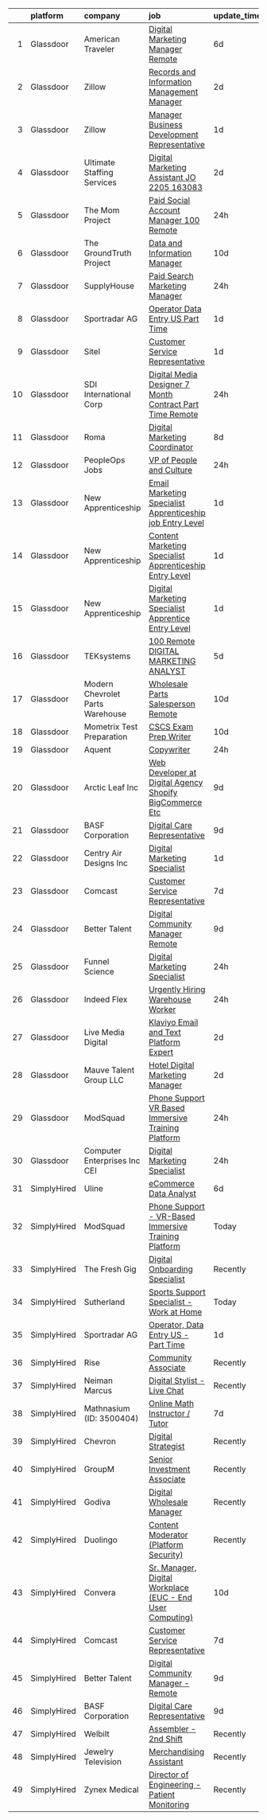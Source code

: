 

|    | platform    | company                          | job                                                                                                                                                                                                                                                                                                                                                                                                                                                                                                                                                                                                                                                                                                                                                                                                                                                                                                                                                                                                                                                                                                                                                                                                                                                                                                                                                           | update_time   | location                   |
|---:|:------------|:---------------------------------|:--------------------------------------------------------------------------------------------------------------------------------------------------------------------------------------------------------------------------------------------------------------------------------------------------------------------------------------------------------------------------------------------------------------------------------------------------------------------------------------------------------------------------------------------------------------------------------------------------------------------------------------------------------------------------------------------------------------------------------------------------------------------------------------------------------------------------------------------------------------------------------------------------------------------------------------------------------------------------------------------------------------------------------------------------------------------------------------------------------------------------------------------------------------------------------------------------------------------------------------------------------------------------------------------------------------------------------------------------------------|:--------------|:---------------------------|
|  1 | Glassdoor   | American Traveler                | [Digital Marketing Manager Remote](https://www.glassdoor.com/partner/jobListing.htm?pos=114&ao=1110586&s=58&guid=000001812855842b9d15dd98f3bb3b32&src=GD_JOB_AD&t=SR&vt=w&ea=1&cs=1_de9e4666&cb=1654239102763&jobListingId=1007899382173&cpc=1D891ED3EFC3904E&jrtk=3-0-1g4k5b148r0e4801-1g4k5b14lr0kq800-6fabfd8d5220d106--6NYlbfkN0CkyUODdAWOttWJ2LJ7eZfdfOMXKQZf4DPL70xczqcB1EmNCoWJ_Dy_wZbXSWjIXHN-n9MLBmypTVas6dR_Ngw4inTSWQxT9P5Ntw2gJyjQ6tffQaquzO5YAtbe5PS-OS3a2x3fNr8fEhn8JaBTazbOzcRncPO_13wCHn554YyCyjtv_mZqT4ChAZlxMqDsQeond89cK0BcOWtR-xpJ3MxGYDwPCk6haEfPIUCaYvHK-Q7Elt8BUslKNB3bb3LdfpTkv79ijlDcmICnDtVX_U2ah_DUu8tnFRmeYWCuE-BW3RJelLyyhYt44kXIhHBFSG7s1u4VZ85_EBt2Cw6qwMyULsY9BBFkIkPMhqfLnRI7QXBn3yMO0rC_Nv_LirkOsrhP59FujUxUR1iYc6IshFM41eOVKcW_FkFr7QLjgk82aLDnGL1ipzIFoE156RoHPt8KdatfvOz_PRgds8ZSixXzuBW6qPuO_xT38e2im1vOjyPLVFiL9lWFwGice07YiDHkYQDAYWqVbbc5BiJOKgusu136YGvyb8g%3D)                                                                                                                                                                                                                                                                                                                                                                                                                                                     | 6d            | Fort Lauderdale, FL        |
|  2 | Glassdoor   | Zillow                           | [Records and Information Management  Manager](https://www.glassdoor.com/partner/jobListing.htm?pos=111&ao=1110586&s=58&guid=000001812855842b9d15dd98f3bb3b32&src=GD_JOB_AD&t=SR&vt=w&cs=1_98d91ac0&cb=1654239102761&jobListingId=1007907935239&cpc=AC285F3A3ECA6BB0&jrtk=3-0-1g4k5b148r0e4801-1g4k5b14lr0kq800-6462372653399bbd--6NYlbfkN0ANMurRYyPEXg08u6OamUd1Mvhk-zhFSGYIZgoJR86UvYL2v6MoUqae-sD5DnU21vqVZmLPsISfrNVFSvddRDOBT_j5ZJV7_rSOsdEUPB92u7AjcrT7IuxTLgeLM5Tlb-qw1qrzi6uva_mXBgY8Au-tmal3kIFYRmZoC25ZBZo0PD7pVvs6Q0L7GY0DG5JiLdHSeq4U72WNuDy1VMhMqhK78BZqPNR7oRk-FYPacIIbd57tsPtD0AN2j3ydVTslLmo20NhFXZusPLqz0iCoHrxZRuorfqfMjQpCB0lx1RMQ7fqdwF-lGTsgoX6gwSILGpbMqtz9HYeExchd42urz73_l8FqohCLLmsirgtWLOlvWt2SYmHIVZCwViUZWIw1bMvNqJW5UjoP2ly-G2C7RIM2x8mn7WC6NM_MG48bJTmtwsrIMoIT9GvRQ454GqGwtJWkVQnih2VsY_OQK-O9W9ZG3z4oq2HNQmjQVvMB_H26gE6A8-loplhzbek_GKqggCP4pawcOqqvvpBsBHduxmRwfAiJo2qJkb3A-MoqStCTALEChkHIyVEo4Agf145Wemhu19-n8JmdjUgJyqivfoB3fBDKAWpzTwcrQlr61bjHL0D8nxf5hmNasLc1xYfJcqCjT0taCzlme6bpisZg8CUe2O8U1JUIq9L_TOzfguueSQroRoxOnM7EVm_04Rxgat2LT4wgmCvaBiHi7aRQPzWtWbJSBzcLV4qO2Czzc370rOHdF-0OYw-IOBsOZKpMYWoy__oYHOKLCU_6hAFbQz2uyeBoylMBYcLh74UKuUZLV1YN3QAvrcJDdgHy0JU3O1y3Mx68AnjcmUVboP2JCotaGUium042dMMwGXDIgsLiOIQQKN1DTVI02bhQoFRrdJ4%3D)                                                                               | 2d            | Remote                     |
|  3 | Glassdoor   | Zillow                           | [Manager  Business Development Representative](https://www.glassdoor.com/partner/jobListing.htm?pos=121&ao=1110586&s=58&guid=000001812855842b9d15dd98f3bb3b32&src=GD_JOB_AD&t=SR&vt=w&cs=1_e973f05c&cb=1654239102763&jobListingId=1007910491560&cpc=2CAED5C921A5F994&jrtk=3-0-1g4k5b148r0e4801-1g4k5b14lr0kq800-45e8229600e8dac1--6NYlbfkN0ANMurRYyPEXg08u6OamUd1Mvhk-zhFSGYIZgoJR86UvQ_x0FKK8TrZPiQOr9Yn9At56NqgFFslyFp2IRLnmezLWbrAkjPYC1JcIIMyvA0feIGV3oRcuCa46Psq3Cn0WHnnRqL-iUzVSBQhWH731JfGgIRJ3IcDanBEwEY2bI0Uyq01E0LeJCbt1LFCvNenDMXzIfPEWL-NSJY9ZLK1JZsyNFwk0LloyXw4f3t6Payphm2YGyFEYZVTDYi_rxHRlYRsZ0nkwvwz6cdhmWNasyz-tn1BBgjhhf0pVocAuls5mAisO3GDxLJbG4lKDb8EwdjEol9GZTf_3TiQpmY2AZHBxrYJNk-w5LhoBq9_iGgGWPqps2GCWcJ8tOhEcU47U1H8yW0HYZ-ALQnZL9U0F5piKhplpFdBgG3H1KFggjac09ZnpHyDzbH5V-KFjqp2WnDFzEbvFuYk9kRmGnoc_nZe5TQoH2HDg7H0ToxetbyTCQ-2fpNRv4Ds56XkjuL8G8W4aQ07TwzQ-_6ZOPK5QQO8BhMOzMBf-Rv524sHrvaZ8ODwtXgZWVQiaKjENYFbrZafp2-ewPz77Qzo1JQAfexkW7OObPkeAhxRZpp5EUdYtowkH5ZZsce1DudicVpYIXNioiIPp_EX0DRU6dXpqBWrw_iUAVu6f9KFVz7_VPtLl6kHxjRob2l0dx_HfGylvpyUnMldDDnOALeVtDFr1rkkhmM1Ue6CCt6_-6KelBskCjtp2I3O6xUtUm88VTpebpEXj44_ve0REWtAXKR58u5_Tu_sh3Ewtj6otzQVwsUaq8A3Zeq2YvZjFbZMafFhYE45ZBnrnFAgAfpA6lYBoCmfIKtWDfaT3UkmV-gUs8HBVeZUyxzcT5c_GsEFKASEjjw%3D)                                                                              | 1d            | Remote                     |
|  4 | Glassdoor   | Ultimate Staffing Services       | [Digital Marketing Assistant  JO 2205 163083 ](https://www.glassdoor.com/partner/jobListing.htm?pos=122&ao=1110586&s=58&guid=000001812855842b9d15dd98f3bb3b32&src=GD_JOB_AD&t=SR&vt=w&cs=1_c3e12ec7&cb=1654239102763&jobListingId=1007905458773&cpc=6FC5BA77C9A4CD78&jrtk=3-0-1g4k5b148r0e4801-1g4k5b14lr0kq800-f6dbc46be002b075--6NYlbfkN0BhfrGGbcblirJ0_oD-V1jJ9SBvie1turFDKTAe6KCgNxcglQf_GDNsTPrgem4m_JipZCcpPp85YMroBdnGZv3efzKXdAtIAJK527zE3sgoWEp0i0MCCQHBglyghdoWR4iPfkBSCRsuPfJyAXff6lADLb1kSP0I4e_-9gkasKRip1KMytNLn2vqij2N1I9Ufgh-9K4srP_bxJHOh4vVi4BDNgXPsnHOxaRFR04i31kSoXPxUUTOGC4fY9bBrwrbN47SuWLZFHkeblZTlHy4huZyUBT4957wZskTzMMCBdUN5mf008yieR0c6cpeBMeXnksq82lhl1-UqzhUB1C-YEMV-nHmvIeiSLkVFaW4cOqP9hgjocFhFptInWJtecqPyGxJ56bo5nbrQ5Z7S0De7BajgyGx9rtd0IVnZ8bCKVQYTl-TXuN8IFzA-mZtcrhJH5AqvJ0uuJuAvakLjMerCsTbUTjD7ZeODXphIr4y_QplzqqWHzUvjWVF75DjSNCHjnz6uJo5smP3kGK6whPmmwYyc1TWHhM167Js0Veg3KDbB2M7w3L-HF3TwYTiKquMt2a2f-frD4H8SXdsfnXwBz_9y-DxKzuGTQr5rPhkp-0P7NeMckzOg7InGyhPvD-vooRdcnlXgkyq5A0LaK_bnCmqYEYjzSxR1FA%3D)                                                                                                                                                                                                                                                                                                              | 2d            | Mountain View, CA          |
|  5 | Glassdoor   | The Mom Project                  | [Paid Social Account Manager  100  Remote ](https://www.glassdoor.com/partner/jobListing.htm?pos=124&ao=1110586&s=58&guid=000001812855842b9d15dd98f3bb3b32&src=GD_JOB_AD&t=SR&vt=w&cs=1_390c8d9d&cb=1654239102763&jobListingId=1007914033465&cpc=334ABAF5D42DC775&jrtk=3-0-1g4k5b148r0e4801-1g4k5b14lr0kq800-b5a7e1d4d2bae5ac--6NYlbfkN0BDp_epf89aHDQhKpPegNJQ_ldQpEFZQsM9OcONMGxWx6pU56EKHF58QjVdAUvn2gWOCKJLX5PahxihWHxKO_GN_NFKq1Y7p7HrqWOOB274ytyBHeN_2lQmvE1OTeq7jQ1ENejvETlBMRcT1FUbxM4swL_iwtSVU9iACK4KKblOqqW6CKK5yl7B_45XQbWR7eIExx5WrCZJWgdufeZ3FQgfSFGaLsrHJ2KaRhuL1B0hI4Kg-4bPWQzVlxkSswmjMrWjStTZYfuc1igjf7IFowX-dnQ8CtZegwJiGBQ5sx5zLC_7EFN8ZsIisPcONv444SFba2z4CUYv_lad31wrZdsw693hRwZeLqQdGgwHj2AQLBJAvDZkCClK8-ivYLyIFemmfOOgOQb92o_T3aCINrP_bHf6L1eFI6pz-c65jNmIFmv2Y-JCfsfETh3t1Ea8D_dcn1y_6DLAUUNvI040bz_1OgWfgngHhJsn5U5g3Fm68-porHBCJAaPqkewqXvgWFBPQX7Hna-XvcVtw3E2bdkotPb2ySM_FJUQATcuPtbWwDOg8nntuGAu94lZ192rOt3BQ72i1kGXz4gD5YEhgxJCr7llg9UDSAOhFsQz3MbM9-iBtU3RSjHWNHqwYZr-cVL66-c2C05kYJmgOrnQb9sJ9FWrk-4fZqlgX_a27t9zqsSHMQWf0DUeQfgblDe6N7vQkNQrmGJzluoJFtNzHatygMtuX7tDTSwRdyPeiyxfVQ%3D%3D)                                                                                                                                                                                                                                   | 24h           | Remote                     |
|  6 | Glassdoor   | The GroundTruth Project          | [Data and Information Manager](https://www.glassdoor.com/partner/jobListing.htm?pos=107&ao=1110586&s=58&guid=000001812855842b9d15dd98f3bb3b32&src=GD_JOB_AD&t=SR&vt=w&cs=1_cf52677c&cb=1654239102759&jobListingId=1007885632179&cpc=26740BCDE5E48596&jrtk=3-0-1g4k5b148r0e4801-1g4k5b14lr0kq800-68a314f5f4fc57f5--6NYlbfkN0BL-Tn3Jlwx4hCtCZrdWEXV-dJO5Q9TculpCQdvoUezkbrrL9_b_ZRZN5SPiv7-Nhl0EjrZUSwaR0KQMJ9xtIMhC6dgZuyZasP4sUthKeuqNoMHCQ6MyG3PRBtJucMbiipP-U82FFO5nlJrngKhr8Zk7nefZ-64p0vo56PcfoPYORxf13tEBUMcfOOKQaDvLcYBaSPk1gZHW9CHeajUB_Ffg252BZKVBgD4i3CXoGcqIDvZMiCGzXHMNe6_FwpPny1MnMSJaaNE-LrnK_mNbQ_KHTFp5zfiy60n1XAQ-UiEOr5VM26J_5JzDnx4pSAEfhi8RWxZPZmY5SvxbldJzO-AAmop4UaOso6WW6pepFIA49-3p2y9UW7DRNRSU8Hctr4FB-Iu-fQViLZwsOI-nvTjg6fOb_7k39RxtS2_P1cZwepSKJ9x381Wfdk__RlTJky0ZO6z60YGWqDNUkrFzPnNkQ_d66WKWXkFqSB7EZQngnBRXsugLnm598wsnId_shVxortDsA2bjwC8TlyWrQqM)                                                                                                                                                                                                                                                                                                                                                                                                                                                                            | 10d           | Remote                     |
|  7 | Glassdoor   | SupplyHouse                      | [Paid Search Marketing Manager](https://www.glassdoor.com/partner/jobListing.htm?pos=115&ao=1110586&s=58&guid=000001812855842b9d15dd98f3bb3b32&src=GD_JOB_AD&t=SR&vt=w&cs=1_ca9c5405&cb=1654239102763&jobListingId=1007912745110&cpc=FB7E4A1762AE5BEC&jrtk=3-0-1g4k5b148r0e4801-1g4k5b14lr0kq800-f041256dcdc1166e--6NYlbfkN0AHfvvUQbcLXLtsZFdl65kmeh4M4gDg85dZKEG9sjBXado6h1rhv320OgUg7t5VyCpRasdIk6N_mxgt5MTECl0KuSijXqT8cxlDusDzgthULCAAjyWBzP9Bu4hu47ZWKmB2wjYY_7J6wUc_s3cjd0iLjV1fDktCHgKergo2ar34gNVY6HX4fm0l75-NQqd7Xd9G_kARY-QNKjTRDqgU6RhMXchDYZJS5ScUPawWLcwrjrbAZuOC2YcJutzSD0-D75-hmgIrVUQPinZ50J0TvJSnchIGldpehWb-aKXo3bP4swsu5VY4zG30uaKp1I_NSD9WbXpOMh5jIgh-35OIb3BEDivqKCPxQb0z2qpO8xqyqjc0lotn-TBBpak2sMVcIYfE9J5vG0th6hstTzP7_-JuDj1QtVyJuiwAUTovhPd-H2LYuyxxDfVTyH07FrCcL3relvxUQA0tixDyXd-rJara0Hvmyi_3cmFGcpq2kqNGBPA2G_HvjuheVi7Xq_6uE6w5QA4_HnaoBWfsQgttDr93qzLZtaILyAJIZhFPU4o0xqjYn9bjDf0dWb2K9lxWLXa_eHXTvQxfkBenRo8-JL55TYR-1oYdFRDQcZD-60TZPdmeGzRU6uKyt5ARw-gdWThGzYI1wAptK8O6wvCkOyjbs357CeYV24HW5jQONSTW2DEDU_kmucnMAaOblOsu2s3429mutDDijV6wZuLuZ1aA2jrLGQmwv2_tFO2MwhGU8I51Qew2GvwB_tTdQEn34Zrh00NnmWW7mDagazCI6RWrWwFhuH1SIKsFIRzf8UdWyN786NEp2tgjxO3anbAUYSHZvNlbVR9jG7jLTJiip21DwNx9ewGD37JIBL7mNjt6rOUXQjWuH4KCtKtcBjT2EMlITi1XBwIwNAFmh7Pgpz4Ngh422R7W4Av6O1Cu3-i00mxiVmi69Ayl)                                           | 24h           | Remote                     |
|  8 | Glassdoor   | Sportradar AG                    | [Operator  Data Entry US   Part Time](https://www.glassdoor.com/partner/jobListing.htm?pos=127&ao=1136043&s=58&guid=000001812855842b9d15dd98f3bb3b32&src=GD_JOB_AD&t=SR&vt=w&cs=1_5eb24219&cb=1654239102763&jobListingId=1007909276433&jrtk=3-0-1g4k5b148r0e4801-1g4k5b14lr0kq800-77606e8c163f0ce7-)                                                                                                                                                                                                                                                                                                                                                                                                                                                                                                                                                                                                                                                                                                                                                                                                                                                                                                                                                                                                                                                          | 1d            | Remote                     |
|  9 | Glassdoor   | Sitel                            | [Customer Service Representative](https://www.glassdoor.com/partner/jobListing.htm?pos=117&ao=1110586&s=58&guid=000001812855842b9d15dd98f3bb3b32&src=GD_JOB_AD&t=SR&vt=w&cs=1_570b71d4&cb=1654239102763&jobListingId=1007909330240&cpc=444700D72F2ECBCE&jrtk=3-0-1g4k5b148r0e4801-1g4k5b14lr0kq800-a3337930f4f5ff1d--6NYlbfkN0CBtZxUpP1QTOYFeIJnsNrvL2IvFQoGtsAuEWSa46ujWchAy_wA9SYXR3yaHNsjgXrcQHRvIinMTp5GEKJ2S4t2yy6MNG8BtsIhhNf5nnxkqjRp12Xbi1bkS2Id3RNBFcHsqGFBmA8-__pQGRluRP0gMRvkhM7W_2gtdeXXI95GjRqdfNSeorqUJB9w3GUkhZLsz8PLZsfY3HrcfjrHQ4ZpVKKd0Gf1uWmYnj5htU2L3zCqxMv0Tghp4dqPe851f2GFjt8Y5EgwxeZY8wSYOZf1CKewFDuiqzMh04cnOTbkPR6MFRCd7rc28xiG-G0r3x2OXqGP-V_GRMx0yiEAfscGvoxTofUe8FddlPXXHUb8iULnyX8DlcA_ZMMKUVrE9Op2HC7cZ_AyBUKErjpEONjX3uogbj6bJV3JxqIJKXH_61JZH1RRvpgRxVYyDvJLuKeZHUz013t78PFRD2nn_LV4HHczJVxJt0hAc0QAHRnuiO0u9Y21JnqFsiEQ95xTaGx3numZdgnut4JwsWflO3pAhcb8NuJK7aCJ1eNtxe_SnMQR-4ylmdVK)                                                                                                                                                                                                                                                                                                                                                                                                                                         | 1d            | Knoxville, TN              |
| 10 | Glassdoor   | SDI International Corp           | [Digital Media Designer 7 Month Contract  Part Time  Remote](https://www.glassdoor.com/partner/jobListing.htm?pos=105&ao=1110586&s=58&guid=000001812855842b9d15dd98f3bb3b32&src=GD_JOB_AD&t=SR&vt=w&ea=1&cs=1_a225d11f&cb=1654239102759&jobListingId=1007913595516&cpc=FA84DF7EA1EC2398&jrtk=3-0-1g4k5b148r0e4801-1g4k5b14lr0kq800-6e94d5f73870e175--6NYlbfkN0Bpkr0gJgqqHEIfrrGctVATkpcI4_CflKALKoBiu5AQD__GyEOPCzqRkbHslo4OGyrLvMSpdclUz2YHnjk3txt2K8sLPHPqqyN36p7SUX8wfRM82dr3V0GWVLTcuwTEC-v-EInkegKCYdK1KVvIs8wiAl7xzsI5Sa7mA4oTo2IEHAMbnJvoPy_zfx_P5b6pP1TDBlAoyvuQQ9PuojEvAniQeHxNmLb7yJTOP17tkZycrf7vgY7mwqVNXwNqZxhq4FKE3NzpEbiXO_ySh_33qdlQumyWGyh5yHF9vY-ocDNPXoXKbqbZnQyVvdC8drkb9HNizdJHI05bWEkAGMYjG7eDuhMUuaB0OovAtWe52fy3rGUQrtLTbLlfWi1iBfwvHbPsjkXjiJamR-nJHEAQ22MpVkfivGd1yQ0vP4MSKkWqVIj5f2_HFRK_cSc4dAvgTEts-LTrpiCcEVIX0UiOsfEP8DA8BuzfYvSkhZuLOVDYDQmlfbOX0t_nkePzhKah7MO3fZJ8sk1uA42pNYJCuXDz)                                                                                                                                                                                                                                                                                                                                                                                                                                         | 24h           | Remote                     |
| 11 | Glassdoor   | Roma                             | [Digital Marketing Coordinator](https://www.glassdoor.com/partner/jobListing.htm?pos=119&ao=1110586&s=58&guid=000001812855842b9d15dd98f3bb3b32&src=GD_JOB_AD&t=SR&vt=w&ea=1&cs=1_1f16bf36&cb=1654239102763&jobListingId=1007892898038&cpc=8795CF9063CD573D&jrtk=3-0-1g4k5b148r0e4801-1g4k5b14lr0kq800-fb1b459e53d492b6--6NYlbfkN0BwQu1Sq2K-iX8xuQ6HQljfCdLlz-0LAJATreuG3XOXAzv1JJFYfOE_3ElPlAxsyhjk97FKU_9G9InUKOmsQt3j8HiW8adIpytTJYAs_Oh3bZML_0yG2Lb543bIx0I8BROrTa1wzTHC__dbrU6f4FFTQC7bRuaIvZEhrzZLhLeizarNz9mmPPSTANnTnvALJIA35DokIWCxgr-0A_45968X06vIBx41IVvsfPCDi5izO--whUTchA4z-BBfEO_E91RXntsI8K4BSEddC7KSfaK7qqy7DgpeGw_5NCDK7JWdjES3yHjV8JhNhNAEyqbLtkEsg-uou4Tyq7FVtKBJC3i-195-tXGkD5qUK_QWY6yGwZ8d1EhZOiM3HSq847aW9Tgw9fMK2CE9j5cZLISNnJpD6Ig9A2T9Ed6kJYzS0Avd5OtDLEK6GOcYXSUZg0o92wZcHIvh73tda0zog-qr0ZO9VLC1qJGTzUnpH2agwvbYGpRttxryBjv-25vtBLde5oU%3D)                                                                                                                                                                                                                                                                                                                                                                                                                                                                                        | 8d            | Remote                     |
| 12 | Glassdoor   | PeopleOps Jobs                   | [VP of People and Culture](https://www.glassdoor.com/partner/jobListing.htm?pos=130&ao=1136043&s=58&guid=000001812855842b9d15dd98f3bb3b32&src=GD_JOB_AD&t=SR&vt=w&cs=1_4fa81a2e&cb=1654239102764&jobListingId=1007914123648&jrtk=3-0-1g4k5b148r0e4801-1g4k5b14lr0kq800-fffb6c26d4a30ea4-)                                                                                                                                                                                                                                                                                                                                                                                                                                                                                                                                                                                                                                                                                                                                                                                                                                                                                                                                                                                                                                                                     | 24h           | Remote                     |
| 13 | Glassdoor   | New Apprenticeship               | [Email Marketing Specialist   Apprenticeship job  Entry Level ](https://www.glassdoor.com/partner/jobListing.htm?pos=109&ao=1110586&s=58&guid=000001812855842b9d15dd98f3bb3b32&src=GD_JOB_AD&t=SR&vt=w&cs=1_90911a17&cb=1654239102760&jobListingId=1007910269095&cpc=F4EED0218A761C36&jrtk=3-0-1g4k5b148r0e4801-1g4k5b14lr0kq800-2ac7fdc74ef1d96c--6NYlbfkN0DTBj4QuFnqhUtF9Z2VxXbtwG9o9MshGMGKhqGuRanbGyMSKNP2ipuKyi3vSHNuBh_qm0FukiC-HzID8hShhQ7HSKABTN1xWU16Z9ddCbxP6jHqIqMDcv38bPp81BjzagoGwhAcLoOqXlhr0ylGlchxR9yANVZ_r3MeiUpYoxna42EUqG2O_s4-Ey1mHjsvntWYouIM2eTzHPXTW9YzwVYNgoWG72p-9tq3kMbawt_nPi7CxypT6NbsINt3q9rABGqMwfxOrhp8GxiV83OMqruyd-zN84CFAgmE35WMrYEftZj111L5SnxaQJSksrvAE7W5TsdOjdXrbexNDPpBezaCyYiPvnWypADF3rfb93KnHA-yj2TG8moG3P5g2jM_Kh55HInL5rrdPzuNO1sBNso-jrHWlRVsO2HaMW0FN0W3P8fpwFWXGB-CGzwRzQswhCGgeVpFvGLXfzS-CVK6cFLF)                                                                                                                                                                                                                                                                                                                                                                                                                                                                                                           | 1d            | Austin, TX                 |
| 14 | Glassdoor   | New Apprenticeship               | [Content Marketing Specialist   Apprenticeship  Entry Level ](https://www.glassdoor.com/partner/jobListing.htm?pos=110&ao=1110586&s=58&guid=000001812855842b9d15dd98f3bb3b32&src=GD_JOB_AD&t=SR&vt=w&cs=1_5d93a9c3&cb=1654239102761&jobListingId=1007910263631&cpc=5E31031E1AFF45A7&jrtk=3-0-1g4k5b148r0e4801-1g4k5b14lr0kq800-0ce495a50978a515--6NYlbfkN0DTBj4QuFnqhUtF9Z2VxXbtwG9o9MshGMGKhqGuRanbGyMSKNP2ipuKsBgNglZ0zqsxCs7EAfK7au7_U_AhWtWk5i55WWYNEp4yZ9fQAHniWZ6WQ_K12D-HC27t3LGdDUaieHjnLO109_yda_u1YDHRecrtJIU8QG7zZQEWb5Okp4Fsjk2pH3EJKhMfnmOPrn3sSLy3e64ElubASe8sg2GEZ6ttoBpLS8oIhBFIkA2q2KJ1x9-3vUCA5jGbX4QJtFaZtTcz6qplPci11Ehp5Rh7d8b6X6lx4bp77D2hUQPZF_SpMnvfXeAsdVgvGKj6PBM534z_PDNlZlZoZdka8L7kRB7YMTubgsSiJY8r6WTD_tMnAGlMd5N3n7-F65XveoqXfQ8DBwexaGsqUPmR6_bZTjFIpYdNpU1Zzvtezn00EUhIk6lNVk8MDih4yVifrouy0IO8dIA_xQ%3D%3D)                                                                                                                                                                                                                                                                                                                                                                                                                                                                                                                 | 1d            | Austin, TX                 |
| 15 | Glassdoor   | New Apprenticeship               | [Digital Marketing Specialist   Apprentice  Entry Level ](https://www.glassdoor.com/partner/jobListing.htm?pos=103&ao=1110586&s=58&guid=000001812855842b9d15dd98f3bb3b32&src=GD_JOB_AD&t=SR&vt=w&cs=1_82f508a8&cb=1654239102757&jobListingId=1007910299056&cpc=7E69D0A57279CD4B&jrtk=3-0-1g4k5b148r0e4801-1g4k5b14lr0kq800-b68b7ae8af64eb9f--6NYlbfkN0DTBj4QuFnqhUtF9Z2VxXbtwG9o9MshGMGKhqGuRanbGyMSKNP2ipuKBGjayGrxGcmwnpAE2pkUNwgfO-DLOCJxC2ofUoaFUc-bXXlJ5q32YQ6pqxrBdNV-I7moWF-JJsw4UenbevQr7dNaaJ-vr1d8HjwgDJ5TSNb8H03b40N6ivmA-jikARwveKdDWvaMRXgNdpFdPazLZaP8OPSGmgrowFZGGMnRaunbRQbgF46f69V9ZXUp9StrxpiRe_WADXA1a38G173az27eHeae-4FWX1EpkA5RHaF355lpaqI1J1vZEaKQVhuunpeBNoLbwr2FbgYG8OScgcPpv2vi5YGdtJrwctl5jaJyaOv3O4MwPzbyov3P_3tH5OCg4TPj2MycSKvS5_z02TlFSx7tkpYtTlV23z6fn1DHoqeN4BrMOgoPq-itRKcNUMpaMOkBMVfMOTfnrNuoOg7pPoPoLvS3)                                                                                                                                                                                                                                                                                                                                                                                                                                                                                                                 | 1d            | Austin, TX                 |
| 16 | Glassdoor   | TEKsystems                       | [100  Remote   DIGITAL MARKETING ANALYST](https://www.glassdoor.com/partner/jobListing.htm?pos=126&ao=1110586&s=58&guid=000001812855842b9d15dd98f3bb3b32&src=GD_JOB_AD&t=SR&vt=w&cs=1_c563d340&cb=1654239102763&jobListingId=1007899974999&cpc=2CAED5C921A5F994&jrtk=3-0-1g4k5b148r0e4801-1g4k5b14lr0kq800-5149cb0d9f3e61b0--6NYlbfkN0AuKz8EBO1xHDEL7V2YF9xF3dC_I9B9i-Zw2Jh8clPMK9BxhHDJszxSomyxvhgA2FYx_ZUGr3UZh_yQj7USsy-jLLUm-deFajtvqIwL0tLHu7O-y3qtEMxoepAbc9WZR48j7pLCi7tV42EPq6wP2jJARL2-ND4HmRl8AuKNSB2xaX8R6nw4Rn3rqMIXxet-aePzCEDqH6y_NpDDwhY9gTFp6FqyAGwnZziJdCYL3ql9WwyaHz9xm3rGrIS9r7xtSlhXpq6c010X1vfiaXq0vd5stmHJhNVOagUgsgQQ-V07tmZbCt68BnkVSE8RrlwHs8iOqs3gMBUisXsfQooK7J8D4thRB0w1Nn-QY9AdVSfVQJ-wfnl23eYd6p0TyMzZ-2AN9VtbmWcFvppk7XikWv2lkCEDfm-jK9kTvGZ7mI0xtkOEJ84CBEeOWovsg9p7bJYkJnBRfPfjeumIGHNj3nUhtVL1w1Kgpn1ylmxjy6Yjvrv-9v8tcf4erQ6jGnQnehI3zSWQBijQvAym7ifjWzLmWBioPebGbMZIpmDLupjbL6I3gJyz-LxlspITQT2rVKMR3THpUottrG-x2WDIg4DAiO7pyjE_oNKe4rbLQ0KLHlIt79HIka5VbP7XqOLz6QzjGwx19Wsiaov4VUm3o8AXXL5-1nBUEThgTBE7bsuzycz-SEBv61yRw2iNNsJDPDObSQSvzmnJvjgRi13wIJiuD-yEqE410Ho6P7MmPYeeXySvqlFgZ3hNw7kjezY9tSMLBtaDwuaqevhzVYuyrQtHHM08fpieWsiJp6MDxZwvFESEKjRbvEbCmlvgP23itmhc8-xrkBTKzIO_826xDhxFcCCt3jxuzPL5L9zgV-hxW9CKqMO7OPNDk_ZGZA8_bUjMhwr023NWpblp7E0nAI-9eDaNYWy0Q8NsDqAl-ZJZjdq5-Y2RgMGgnRVMzHkug_o8cOCTP-QIuOcVDSmXr_Cf) | 5d            | Portland, OR               |
| 17 | Glassdoor   | Modern Chevrolet Parts Warehouse | [Wholesale Parts Salesperson   Remote](https://www.glassdoor.com/partner/jobListing.htm?pos=113&ao=1110586&s=58&guid=000001812855842b9d15dd98f3bb3b32&src=GD_JOB_AD&t=SR&vt=w&ea=1&cs=1_970ba56c&cb=1654239102762&jobListingId=1007885311860&cpc=1CBFC3E34E2A31FF&jrtk=3-0-1g4k5b148r0e4801-1g4k5b14lr0kq800-e3bedd65d5c2d399--6NYlbfkN0ANJN7eOXpakMry2B1kFd3LxeLryIOUZvIBcBHcsiLe1rKz3NcPWB3Lq5cFvMWFJISORVSwsYT2x9H5iz20pEjvjHO7ujawpud5gEImvXSxc6qKQv7DX6jCT-d1jq-RLcrs2AV6oRZTPrRdSh0VvFL2cIfnQsfBWyoHcrymISRG0dftGZLGtbL_cQ9y34L8Two5ROigFkhMHpK-ioDEy7o44FrGZI32ASHzFuPK0sMxyqhkKG4oopvt8B11Y210aQV_rVeNw6D1rYWcqqeVecq-AxCbqXLr9MdtQm3YTIGdHpBNO766uNCaqi5q6AnWU12Eg2xx1tQ-e1IEFX_nGcvnOx7vbAtdC_uFCORpUquUuuZBZUmwgbUtBN3QofGOBR5eyXb148mi5bA2c6s_pY9X-5SH1nY1oyyo2dVL-WPgnED_hB1OyDEeqmkTHXXa6hZkezo6UEyAozt2mXHTCbrwm0x_niRVlH8dwMtuiEdi2M188D51Crxt2Za3g1QFqzsM2f2AgheIh1hrxY2Mq4kn)                                                                                                                                                                                                                                                                                                                                                                                                                                                               | 10d           | Remote                     |
| 18 | Glassdoor   | Mometrix Test Preparation        | [CSCS Exam Prep Writer](https://www.glassdoor.com/partner/jobListing.htm?pos=116&ao=1110586&s=58&guid=000001812855842b9d15dd98f3bb3b32&src=GD_JOB_AD&t=SR&vt=w&ea=1&cs=1_03bd9ddf&cb=1654239102763&jobListingId=1007886296167&cpc=654405A9B1E0A9F5&jrtk=3-0-1g4k5b148r0e4801-1g4k5b14lr0kq800-17f6d27c1c44c075--6NYlbfkN0ATmSSpKrHMHm9Dq56dVK5ZPD4usKt266Vnq4YNDr0FwY_Ae90X-hPRLeL3dxpci7N_K0uFlDJkOknqEJJbGCDgni-gOxN0aw_b16JFHsd-cNOYMnxdqRU9ilqR5t73ABD2-3uIIBqgl9RBukSSwCL46Pyh2GMOXCdQV1s_XnEOOwQwwc-4toJ19HJyRhkd9AU7X3RscBFAm3ZF1W1BR3onUvHr1Vm1vkzDFgPAB8QHJjCPTwR6rNPUh0C-vLZPM87UqKuyOSRnmFcWtj5rv2n5zNrrw4Dw2k_rE8lcRxsDoNwMiETUzJBAP08KYGfuavuvs0njDhKVqxwvga1j4bPdJxC0YP0vB6HDejk2iet5pBEx1jYMgugg3cd-6bGwy8VHqAm_6rlPlsoqFLqLG-csOuWSX9tay67hiLln6eRcs7h2wjNrb4Ir3Z2k6navAz3kuEAhWJQ741PsRzVt3h3_Zh-qb4I_TpaS2qZlv530Kk4BiotLSOWUvEVuFs_nxU4%3D)                                                                                                                                                                                                                                                                                                                                                                                                                                                                                                | 10d           | Remote                     |
| 19 | Glassdoor   | Aquent                           | [Copywriter](https://www.glassdoor.com/partner/jobListing.htm?pos=125&ao=1110586&s=58&guid=000001812855842b9d15dd98f3bb3b32&src=GD_JOB_AD&t=SR&vt=w&cs=1_5dd34d97&cb=1654239102763&jobListingId=1007914398207&cpc=C4A69CCDBB3B9599&jrtk=3-0-1g4k5b148r0e4801-1g4k5b14lr0kq800-a7a1d026ea648034--6NYlbfkN0DMrcEu7yrtATojKJA7cEzGQ3FdRGWLh0CZQInL4ECGI9gD0Wolx9R2EDT7B77c2cSymM_uSYRioRs7ecjj2HwU4YNswYMNTZE0nYhXPmEAYwsAriNAwgqoFob9aVZYDg1vx1oLzhH-7VaKfYw2xtmfryrG52qPWI5-X41sYkEIJHhBca1rU3X23dXKQM2BFnMt8QLHrWBApSak3BfEXxupFrtyJQlWz8bnB_6OUS1tjeHOeU5w88i7D7hZugpXknuxdnHGUxIsIagaBaDggKJoPwqPN1kBV4EDl4OCcAiWOmmOBU3Vn7T2hju9IOTCSSSYaJXtJ2Fed3LjHBpU20UgVCFfVXgB3oWB8M-_9DgGu_WNXOlKadbQMEsfNx53KgA9thv9f2tUsjqd8jw0IPV-cqbXVhESwcvaGap8V-88I64V-iMlamPM_YyptWd3Jy75PMizwpPmbw%3D%3D)                                                                                                                                                                                                                                                                                                                                                                                                                                                                                                                                                                  | 24h           | Remote                     |
| 20 | Glassdoor   | Arctic Leaf Inc                  | [Web Developer at Digital Agency  Shopify  BigCommerce  Etc  ](https://www.glassdoor.com/partner/jobListing.htm?pos=102&ao=1110586&s=58&guid=000001812855842b9d15dd98f3bb3b32&src=GD_JOB_AD&t=SR&vt=w&cs=1_2549debd&cb=1654239102757&jobListingId=1007889589877&cpc=AA718BBA0476CE1A&jrtk=3-0-1g4k5b148r0e4801-1g4k5b14lr0kq800-c124af17fb860030--6NYlbfkN0BRhiKLDrkt0KPgqSD4-tjrC6mP6XCX_E8VZV6GD-XSQdG5ajkUiVuxdxELvoyHIJYtn-dGxMoE4LDh7PPgioNHb3hl9LWLQPivZ-krc_LrRz1kVMl_E721rZjSOdVOaa-1iWSElxmRWZdqLVcANyB7eIXILaHkjWEMzqKsLtgKgbGn8FAu7SFYM25K3x1X0Sc2gSYDzphEk6LOdw31lMMghNjpxAcdbHFAlWU26fPEo1a4OUyKZ8ITIdL6Qn8CcdbkB-YcJHXNB00QEMFthtVxOc7mkDXWqefC8Ypan16zSnRQnqG5_ohGhdlKknC5mfE18WFsJoS0v4Xpz7zEKsxH6EjEvqc1lSSBwE9sYF3Lb9l0Ug2nJCENcS7_niK4rKOD-nSGuLyIexWzqh22t5NYGZrMt66S8D1BVK_eQh_cQ4Zd55vxNxl4UIWcLHq70EiYYOjVv205eCCOhiPiq1JjRa_a1SwUZ_F6q1xvYcXzIxSNrIYho8Syy_4C8Ysk1enlqIAnf4hmEIXH4gVC-jg5EHUv1mR_TJmKcAQkK5uuLQ%3D%3D)                                                                                                                                                                                                                                                                                                                                                                                                                | 9d            | Remote                     |
| 21 | Glassdoor   | BASF Corporation                 | [Digital Care Representative](https://www.glassdoor.com/partner/jobListing.htm?pos=128&ao=1136043&s=58&guid=000001812855842b9d15dd98f3bb3b32&src=GD_JOB_AD&t=SR&vt=w&ea=1&cs=1_99839668&cb=1654239102764&jobListingId=1007888920939&jrtk=3-0-1g4k5b148r0e4801-1g4k5b14lr0kq800-45282b90fdaaef96-)                                                                                                                                                                                                                                                                                                                                                                                                                                                                                                                                                                                                                                                                                                                                                                                                                                                                                                                                                                                                                                                             | 9d            | Remote                     |
| 22 | Glassdoor   | Centry Air Designs  Inc          | [Digital Marketing Specialist](https://www.glassdoor.com/partner/jobListing.htm?pos=101&ao=1110586&s=58&guid=000001812855842b9d15dd98f3bb3b32&src=GD_JOB_AD&t=SR&vt=w&ea=1&cs=1_4d74558c&cb=1654239102758&jobListingId=1007909926256&cpc=6FDD437F7834ACD3&jrtk=3-0-1g4k5b148r0e4801-1g4k5b14lr0kq800-9a0419a75b33d50b--6NYlbfkN0Bzkuy17zoNwKMVjyusHhR7JNYo3SmelKzW8jp1Pa4TkyZTFe0M7-lDBaMuSGY534pxuBsEMC9ArIGjGikjhsB5jSHOZ8d4RT003eg73h4ufeMLCzqSEU4XnrGyCbqohQxHUbvPgBqbjtIXmGYatHLcps-fZycDAFpoLqmO3BPxc1ZsyhWF8y-QXDsJ4xnbQdlLofcwpfA5L-_TX3RGGzuzj5FH2o5o4683TCZ54j5kXeCKtQJRRDCiH5ZBiKbbcmfajQTXhrggBHc442q5ujJhcj08eB9HaSlXowRAGoJjgXRkV3guFjxOsoh58pwt5CSbYv2i51Ty3-nvLcV9w3w-IuQsdZmUw9VIuXoCc5g8uZuG3tqGli039t9IXoI9dgBu8t2ICc5jF2by7BeSje1IA_oCMPwlKWaoDKWPux3OMQpboIHoEKtOK63H5KJ-tQYO4XyVKZNcPhDWBUG8ucg0TzGesnDPP0SWLov-1JW754Bgk_te-q8YU8IzFpDBOY2i1wO2hFduvA%3D%3D)                                                                                                                                                                                                                                                                                                                                                                                                                                                                           | 1d            | Miami, FL                  |
| 23 | Glassdoor   | Comcast                          | [Customer Service Representative](https://www.glassdoor.com/partner/jobListing.htm?pos=112&ao=1110586&s=58&guid=000001812855842b9d15dd98f3bb3b32&src=GD_JOB_AD&t=SR&vt=w&ea=1&cs=1_c017b324&cb=1654239102762&jobListingId=1007895883083&cpc=AC285F3A3ECA6BB0&jrtk=3-0-1g4k5b148r0e4801-1g4k5b14lr0kq800-79f9e0f14cfcd975--6NYlbfkN0BImQiJ9_7WMv3pquNLjxdzgYSGozmIyMekb4cDqvZl9Oy6VcV5saDBV7n1w19K7cmyxpNePZEz3v4te1cwdQZ4VUXgfRfOlyakiQVgN1POmdQ1OcnrXcQJc5V4W-JDb-bJoOvTnnpDGk_WUxCt8WiDUkmx1K5uqEAkPRRcPtvTynPCSSJxt9UbOvmMawf6sOigM0HK8aidW9SV9cvjBOxCC_RR8lQvTr0ibXONnHbqSseSJ2D6Tiquw5L-jfgLyet9t4B5D_Trxlx6FHCHvvTP-NuQ0hEfczO14fo2ZWNUhAl823_E5bD6Ri8qjToYpO6lOnWTHJaKlORmiWw5RbCm0Xm2OCblagA3_482FCWcgaiVE68Ytw5ZFoTdlGGIPauWeCNQaP9dwdNvinfyifEU9vwIFwK195GrO5EwaehJkO6Ierm0pig0AkCubCxil1Th13LPNTSnAyvGYuj64theJC4wQf-_bp___XndlgDkcq5Mw4JxAqmz_muE8KnUsu2Mnn0ua13okoElGMG1f8iDa7vpklyf6lWhIZ-3UA7pXz5WEJ8O52_9SWPeE9vQHQDCnyrh1NZsSE_mTeyetCZJ)                                                                                                                                                                                                                                                                                                                                                                                                    | 7d            | Pennsylvania               |
| 24 | Glassdoor   | Better Talent                    | [Digital Community Manager   Remote](https://www.glassdoor.com/partner/jobListing.htm?pos=104&ao=1110586&s=58&guid=000001812855842b9d15dd98f3bb3b32&src=GD_JOB_AD&t=SR&vt=w&ea=1&cs=1_eb5cd2fe&cb=1654239102758&jobListingId=1007889792400&cpc=AC285F3A3ECA6BB0&jrtk=3-0-1g4k5b148r0e4801-1g4k5b14lr0kq800-53e07d66389af0da--6NYlbfkN0Cl15Gq1_VAagzKVYHBIyd_CnRSPc991thc65BVM7gYCdmwDSwGeS1p_E-AEvklVejXqEWbgCWmcOEkszwWd5BWHdz5MvRNl4AeDBJFqqLQyAVZkIdFu3QfAbedSrf-z7rGORmPGney_gTrnGGaJv62zYyPh6x-kxqfy4Uvk4PujkbmO7sk4th06FZMzilYOePZQa01BJT8NXSDzs03Cs5Z7gBeagsF161zFzd-4tCfN2oqp-BL73ygH76L8i-BDfdLbRd5sEmyTetNDk9g8cY7WiN909o0l6GcU6W3GN3SSZNO-ZhL5ptyVBhOOG8CVyRjzIJlCI9DjsYYBAWaI1mw4CWx4rqeKDDPIn11WF7zwZCHOb03mXOJZk8ZoNPmqidFtZVID7CnC6BpljSAHQwrEwVw5b7YIQ7CfJ0LcVpE8e6PbueMoNhzUj-0rzLcEU0vQqabv4efGzf-RVbJW-Bcar0YhzelAZlzQHo3x_fFsBeSA3BaDQMMnRvULtCsFOwSv6uety1FSRmFI4s3slsg2ywW_CVDS_dnMzyjX6Vct-Tq3lFPVL0CASsgUIBF--TFOAPzA8jp1Xzn7AZd2L_K)                                                                                                                                                                                                                                                                                                                                                                                                 | 9d            | Remote                     |
| 25 | Glassdoor   | Funnel Science                   | [Digital Marketing Specialist](https://www.glassdoor.com/partner/jobListing.htm?pos=120&ao=1110586&s=58&guid=000001812855842b9d15dd98f3bb3b32&src=GD_JOB_AD&t=SR&vt=w&ea=1&cs=1_a78017ca&cb=1654239102763&jobListingId=1007913129022&cpc=F41FEAB56D215062&jrtk=3-0-1g4k5b148r0e4801-1g4k5b14lr0kq800-7ba4a318e55fb001--6NYlbfkN0DNpxUeuu6RZp716TjVvPbHjdOLRgZkfIEL-g3ZMnuG2pyucXt3V4wsD0u-Z_hUpejQ3bfiE_QF-AOsIHcMac8nZqXfH1ghibjqd87nBiXkRgzV_8OTGeov_oyBL7es9QcIVJ1MAFTcz3FEPj0M_GhVtj9we9aEC44fYNz8tBGofMPMI3YrqfRl9F0D0al84aDlz0OAIlxGuME8tDc9WAd-fEzVjG706QlexBYQOqGD88yozYhShDxSGWr-CJHjLT3vqWFjgI6xCFmBW5pU1b4XQ321efvw3EgAe5qlPpar_vfeknssc5Z8inndmRYMQqz0yyUEdWZegr3CjudtbBIBu6bn4IQ2QulWWnpUSG7SjqwCBsvbfgt-ETHyUBMxU4KVIaW-em5OF-4feFlmKDJq6METZxcDouTBKpBCPpVXPkv6xnRSO0HWXRl2WPJ7GXsmZCn6J7xWlbWYM_qIXYhFi1nja9wTOxrq7gw790KmtAswHBURPJek2U-VKMs3jA4%3D)                                                                                                                                                                                                                                                                                                                                                                                                                                                                                         | 24h           | Carrollton, TX             |
| 26 | Glassdoor   | Indeed Flex                      | [Urgently Hiring  Warehouse Worker](https://www.glassdoor.com/partner/jobListing.htm?pos=106&ao=1110586&s=58&guid=000001812855842b9d15dd98f3bb3b32&src=GD_JOB_AD&t=SR&vt=w&cs=1_ee2a38d0&cb=1654239102759&jobListingId=1007914144710&cpc=1D891ED3EFC3904E&jrtk=3-0-1g4k5b148r0e4801-1g4k5b14lr0kq800-ba20536da5fd1329--6NYlbfkN0AVTMdwzNofiSdNNiUQE6qdFc71LVBFT7n-rCukDorc53SNIn6HxM_f8yn-v_6MJDH1BoEaMH3MzwGUN6NM9cgsgVPUIKIEflcNguYQJfFTUtJLIkAw_t45wLaDNp-H-aRPoeffHmVUXRZFrR77tDEt9fQIuOHwG5hbbADRGL02doDVN8qBXp6hCphXW5igWgwArTiyuJir1xiEnFm_0u6S1ESACfgE7eUIGgk_ChYWMXB6RtatHD_-9YqlHZRq5IF2bOkNUjk8xZB6VJ5FEdd-7YHlpvybKc2Fu94zsZTslnHOP7r7Su-WTpd83jSlHPR4z8VE09KqZU7-nEOjS3b4PyWXtstD93E0Zj872SK7OWtjpFc5CW_U1B1bTPJbVN8L6smWKcGHZgnHyMZqSM0XYJIIDSABZFFs0krYbrPLEePauLPglw4ZpGOTEZHG38wpcyqgpKFx4lTzdUsd_fDQUG3MSueBVwcGNX1M725GarWMWjgg6DaH4vTHuWKAYFYa9wG1MqzZcDEP_bS3dCqPGGXPcoN5GPrdni1Mr2-exGQOi7wNXNqiZAsbsG3BPJR7g0Od5TclAr9PqzvLYiyFWVxQSBR3SUaFOQK33wEcMFu7ZMyru6lnPGcIR07a_EU%3D)                                                                                                                                                                                                                                                                                                                                                         | 24h           | Plano, TX                  |
| 27 | Glassdoor   | Live Media Digital               | [Klaviyo Email and Text Platform Expert](https://www.glassdoor.com/partner/jobListing.htm?pos=108&ao=1110586&s=58&guid=000001812855842b9d15dd98f3bb3b32&src=GD_JOB_AD&t=SR&vt=w&ea=1&cs=1_96f820ca&cb=1654239102761&jobListingId=1007905273568&cpc=F4EED0218A761C36&jrtk=3-0-1g4k5b148r0e4801-1g4k5b14lr0kq800-ae8ad084977edd4a--6NYlbfkN0DWBQaY2zwAgLYjaHT7Fkd6i5PkXdnv4VQtX_K4EGjieNAi7hF5eXFClefUIk4sLcqZhMkg0gkgeLOHWVqxF11QzDrvKwzS56As2KYy_sCgKTj7OwB7obsZpsY4UrQ6B6W7u09d54JwKn4MEWfMeAjPE8c7beYuWLfTxGojTFpwzedircoc938xLr2GGDob2AUm6TLEf1tZ2F4Ad_mR1WOZfrPQbWl0tFfHj0_iO9312lBmioey2PRgQc74-aS4itUNLhYlLocisiQ6y5wFYPKM1C9zq6C_uLgvf3AJ_aIm2qVK7Hm53oJerteRib-OlBQzThM1lS5C0418I2aP6Ldl_lOFaXMFowJd5FO6QxeeGH5oDkJobiv7erX8Z7pgUuHWKw1DgsUBO-D-uzPt_ch4TUe6rgPt6-F9ka38B0NxPHQoRXvxk_p2k1fXVIc6flD-85QjHFdGKt82OAmGz36NJeldXAYcUwzY0dZqdGpuipFW7w46Sr24Ka43yAs21V8%3D)                                                                                                                                                                                                                                                                                                                                                                                                                                                                               | 2d            | Remote                     |
| 28 | Glassdoor   | Mauve Talent Group LLC           | [Hotel Digital Marketing Manager](https://www.glassdoor.com/partner/jobListing.htm?pos=118&ao=1110586&s=58&guid=000001812855842b9d15dd98f3bb3b32&src=GD_JOB_AD&t=SR&vt=w&ea=1&cs=1_9355b265&cb=1654239102763&jobListingId=1007906011007&cpc=F41FEAB56D215062&jrtk=3-0-1g4k5b148r0e4801-1g4k5b14lr0kq800-d079a3fd76d4c8fe--6NYlbfkN0BzZ36d3dy4ka5ex_CRIuiGQ5oj4QrdiRWJu5U8dt6_h8D54AMI9yp36sGtKbyKlX2o98leFgtQzTw-m_WZTIRQDLDT9i6803uNqwGhqkdIflWWXt_2Y41bEJd_8tTHJ81Ja2FrTK5AuDWDdiX_UkcqxQakGUvEYjZhjFkkJxkCLDahiWebKCOf7WMVSimmsPqDC46_zPXyYNXFd_2WKRwyiHbGfkhd26kBCnccFaWgqAMXJwP8KtgGfdCDqx2SCpLlYL-S18fNi3Ffy2ucjjy8QZctbo-o-9GWbMS_gfPyKPLZV-ZvOiRB0hkPKd0TVROSgO4-Kzi6LzB5h4SmwC3LkA0uubHdlkntc0ShvuyUhMFMzC-fW8PifXaMj4eE382JskWBNWl9oQEMVyAqpAsqDOhBOFhpWlxfm-8HwGVG6qVGOFXclLkIx0tfnGgV9VVofAggjgY2B137p6rcL-vr-GauIxbp1eQTCZ9pMbn6SD0Jqq681SqiabjA8_e_PE4pJypxbG5aeQ%3D%3D)                                                                                                                                                                                                                                                                                                                                                                                                                                                                        | 2d            | Remote                     |
| 29 | Glassdoor   | ModSquad                         | [Phone Support   VR Based Immersive Training Platform](https://www.glassdoor.com/partner/jobListing.htm?pos=129&ao=1136043&s=58&guid=000001812855842b9d15dd98f3bb3b32&src=GD_JOB_AD&t=SR&vt=w&ea=1&cs=1_5cbb9f6c&cb=1654239102764&jobListingId=1007914451778&jrtk=3-0-1g4k5b148r0e4801-1g4k5b14lr0kq800-ac07e67f874fa137-)                                                                                                                                                                                                                                                                                                                                                                                                                                                                                                                                                                                                                                                                                                                                                                                                                                                                                                                                                                                                                                    | 24h           | Remote                     |
| 30 | Glassdoor   | Computer Enterprises  Inc   CEI  | [Digital Marketing Specialist](https://www.glassdoor.com/partner/jobListing.htm?pos=123&ao=1110586&s=58&guid=000001812855842b9d15dd98f3bb3b32&src=GD_JOB_AD&t=SR&vt=w&ea=1&cs=1_4ec6e49c&cb=1654239102763&jobListingId=1007914029321&cpc=B076152010A3B66C&jrtk=3-0-1g4k5b148r0e4801-1g4k5b14lr0kq800-9bc3bbdcd54cbe0b--6NYlbfkN0AVVnl_N3xmP3MApcGA3sr6MLnz8P423WWILI1WvbjE8Ry71v-lom9NKs8rBQiPPSdKDLrFo4dYhC8VoPGa2fTGyUyNBynz44aJ1_1PmOUFXAdbcFHvBLe6FttgsctwUMX6G6JggEMSh6u5SRE_KcHitbEcsn1gX-An7wsfOd_Bb6iBoZHzhHL3utHaFoEQ6ZXyGlxLIysxCbYUkCvIh4hA2uiS0HniGlICmLmuADrLvy8KLGkAma9e1LKuKlPeccIZZfMj_oFYpHqTPQu-dlUZwYIUM8OBXvHDJ_Jl28grS9h4KMRGQnyDvpXKC_k27ItsGd00l6HcIg7bRUcRYPnRh2_qJ0GWiHfN7lKtUbNCrgN5FVu7QBe46o94IZffeVpxBzWKAkeW70GbuQlE1ogywjmTjvsWWqJ7lMT_rC79R0lbqfM8lP3kjyytfPrghyNVIg7sbMcZpO5Tbbcx0DcN-1WnwCRSZvX9QvL2mL3fbkHxBHnMAtH_FUGwSlkik42REy73xgJ7Qw%3D%3D)                                                                                                                                                                                                                                                                                                                                                                                                                                                                           | 24h           | Remote                     |
| 31 | SimplyHired | Uline                            | [eCommerce Data Analyst](https://www.simplyhired.com/job/SMyQOsTrIQSHsO_yDiAquTGofX8WNvNh-SagP2hk1_UTNO0T6nSu5g?q=digital+platform)                                                                                                                                                                                                                                                                                                                                                                                                                                                                                                                                                                                                                                                                                                                                                                                                                                                                                                                                                                                                                                                                                                                                                                                                                           | 6d            | Pleasant Prairie, WI       |
| 32 | SimplyHired | ModSquad                         | [Phone Support - VR-Based Immersive Training Platform](https://www.simplyhired.com/job/0kqfJSDRbuyeO-QFXQo9m4DfjAlPmhMiJL9ae2mY1mxTNqmUgKvvrg?q=digital+platform)                                                                                                                                                                                                                                                                                                                                                                                                                                                                                                                                                                                                                                                                                                                                                                                                                                                                                                                                                                                                                                                                                                                                                                                             | Today         | Remote                     |
| 33 | SimplyHired | The Fresh Gig                    | [Digital Onboarding Specialist](https://www.simplyhired.com/job/_7-Odh3IbeOj6ofVD2HQDKT8wR25OJXe9zIw84kPV6rsW4HBLad5Bw?q=digital+platform)                                                                                                                                                                                                                                                                                                                                                                                                                                                                                                                                                                                                                                                                                                                                                                                                                                                                                                                                                                                                                                                                                                                                                                                                                    | Recently      | Remote                     |
| 34 | SimplyHired | Sutherland                       | [Sports Support Specialist - Work at Home](https://www.simplyhired.com/job/q8dDk3Z8vIYvROC_UKiN4S0JTmnM0mJKzHAp1h4T1cem47z7f9deow?q=digital+platform)                                                                                                                                                                                                                                                                                                                                                                                                                                                                                                                                                                                                                                                                                                                                                                                                                                                                                                                                                                                                                                                                                                                                                                                                         | Today         | Remote                     |
| 35 | SimplyHired | Sportradar AG                    | [Operator, Data Entry US - Part Time](https://www.simplyhired.com/job/-ASjKfJ8V0zMpLJZfuJsOm12Ox5QH-0pbJUc9yfaEkuIl3RpvkV4iA?q=digital+platform)                                                                                                                                                                                                                                                                                                                                                                                                                                                                                                                                                                                                                                                                                                                                                                                                                                                                                                                                                                                                                                                                                                                                                                                                              | 1d            | Remote                     |
| 36 | SimplyHired | Rise                             | [Community Associate](https://www.simplyhired.com/job/v5eoB2-nT4pauGWjrDu1822Pvqlueb1R-pv2IszuVtOkGJgKoaydcA?q=digital+platform)                                                                                                                                                                                                                                                                                                                                                                                                                                                                                                                                                                                                                                                                                                                                                                                                                                                                                                                                                                                                                                                                                                                                                                                                                              | Recently      | Remote                     |
| 37 | SimplyHired | Neiman Marcus                    | [Digital Stylist - Live Chat](https://www.simplyhired.com/job/CvAFVMCN-TRQZsigpMCF7Ee_TPbgo-YZ-wSTRRjzCONd7kgls9rG_w?q=digital+platform)                                                                                                                                                                                                                                                                                                                                                                                                                                                                                                                                                                                                                                                                                                                                                                                                                                                                                                                                                                                                                                                                                                                                                                                                                      | Recently      | Phoenix, AZ +4 locations   |
| 38 | SimplyHired | Mathnasium (ID: 3500404)         | [Online Math Instructor / Tutor](https://www.simplyhired.com/job/aDv_u6tol6UhyeG4ROKLhfGnu3PhxO52041awbPD_89-4SpMdkYwWg?q=digital+platform)                                                                                                                                                                                                                                                                                                                                                                                                                                                                                                                                                                                                                                                                                                                                                                                                                                                                                                                                                                                                                                                                                                                                                                                                                   | 7d            | Remote                     |
| 39 | SimplyHired | Chevron                          | [Digital Strategist](https://www.simplyhired.com/job/C0ejhJk3Ih6orKY37IioaH048XM1pEafWvhwtsrvid4tAQvC-pBYJg?q=digital+platform)                                                                                                                                                                                                                                                                                                                                                                                                                                                                                                                                                                                                                                                                                                                                                                                                                                                                                                                                                                                                                                                                                                                                                                                                                               | Recently      | San Ramon, CA              |
| 40 | SimplyHired | GroupM                           | [Senior Investment Associate](https://www.simplyhired.com/job/N1uqecVLSuj70VIqQjwYbd2RlEEbCBS-bPSvNA8i2CBebt3-wm1EIQ?q=digital+platform)                                                                                                                                                                                                                                                                                                                                                                                                                                                                                                                                                                                                                                                                                                                                                                                                                                                                                                                                                                                                                                                                                                                                                                                                                      | Recently      | New York, NY               |
| 41 | SimplyHired | Godiva                           | [Digital Wholesale Manager](https://www.simplyhired.com/job/degnWokod8h2uxqx_wzaY3gG4qExwo7AZSMarqcghCjZSRNA__Q9Kw?q=digital+platform)                                                                                                                                                                                                                                                                                                                                                                                                                                                                                                                                                                                                                                                                                                                                                                                                                                                                                                                                                                                                                                                                                                                                                                                                                        | Recently      | New York, NY               |
| 42 | SimplyHired | Duolingo                         | [Content Moderator (Platform Security)](https://www.simplyhired.com/job/IVWkfenPN8jef4oopzzLLRHWe3-l1oBWjn__wSJ384Mo3HTz-_Iw4Q?q=digital+platform)                                                                                                                                                                                                                                                                                                                                                                                                                                                                                                                                                                                                                                                                                                                                                                                                                                                                                                                                                                                                                                                                                                                                                                                                            | Recently      | Remote                     |
| 43 | SimplyHired | Convera                          | [Sr. Manager, Digital Workplace (EUC - End User Computing)](https://www.simplyhired.com/job/EoZnO0dsRX2b2felTSv-8ebPPuMzKHALuarL52_S3XUIqNObSmUR3A?q=digital+platform)                                                                                                                                                                                                                                                                                                                                                                                                                                                                                                                                                                                                                                                                                                                                                                                                                                                                                                                                                                                                                                                                                                                                                                                        | 10d           | Denver, CO                 |
| 44 | SimplyHired | Comcast                          | [Customer Service Representative](https://www.simplyhired.com/job/vvYohiJey7AauNm4Ncza7oFFFDDuIc6IlgpZlHb7cPVOVkJcBCUEaw?q=digital+platform)                                                                                                                                                                                                                                                                                                                                                                                                                                                                                                                                                                                                                                                                                                                                                                                                                                                                                                                                                                                                                                                                                                                                                                                                                  | 7d            | Pennsylvania +10 locations |
| 45 | SimplyHired | Better Talent                    | [Digital Community Manager - Remote](https://www.simplyhired.com/job/RTc5vXhov0KvFmh95l3JZ5J12vN7Mf7XOUM1SVWBqMbgu0kRJBBrxA?q=digital+platform)                                                                                                                                                                                                                                                                                                                                                                                                                                                                                                                                                                                                                                                                                                                                                                                                                                                                                                                                                                                                                                                                                                                                                                                                               | 9d            | Remote                     |
| 46 | SimplyHired | BASF Corporation                 | [Digital Care Representative](https://www.simplyhired.com/job/uXD3e94asM93B0dtmMB9kLZzTgm_pS_71oe4SoN7qcdEkvH_N5n7nw?q=digital+platform)                                                                                                                                                                                                                                                                                                                                                                                                                                                                                                                                                                                                                                                                                                                                                                                                                                                                                                                                                                                                                                                                                                                                                                                                                      | 9d            | Remote                     |
| 47 | SimplyHired | Welbilt                          | [Assembler - 2nd Shift](https://www.simplyhired.com/job/rtQ-tr3qJf-EO5AkkVzZvkjg_xGq9__TGwzP3ePi0hRZDqlT6WMFxw?q=digital+platform)                                                                                                                                                                                                                                                                                                                                                                                                                                                                                                                                                                                                                                                                                                                                                                                                                                                                                                                                                                                                                                                                                                                                                                                                                            | Recently      | Covington, TN              |
| 48 | SimplyHired | Jewelry Television               | [Merchandising Assistant](https://www.simplyhired.com/job/GcifjWQXoAHS5_QJH5aOU2TudgePF7SQByJe_wlxXK8t60k46R38wA?q=digital+platform)                                                                                                                                                                                                                                                                                                                                                                                                                                                                                                                                                                                                                                                                                                                                                                                                                                                                                                                                                                                                                                                                                                                                                                                                                          | Recently      | Knoxville, TN              |
| 49 | SimplyHired | Zynex Medical                    | [Director of Engineering - Patient Monitoring](https://www.simplyhired.com/job/Qjm60yleoLNPYPknR90RdlinUsm5PvstasPUstq_4ISTz6K6MEIcLw?q=digital+platform)                                                                                                                                                                                                                                                                                                                                                                                                                                                                                                                                                                                                                                                                                                                                                                                                                                                                                                                                                                                                                                                                                                                                                                                                     | Recently      | Englewood, CO              |
